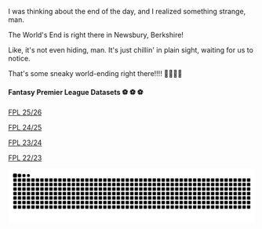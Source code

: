 I was thinking about the end of the day, and I realized something strange, man. 

The World's End is right there in Newsbury, Berkshire! 

Like, it's not even hiding, man. It's just chillin' in plain sight, waiting for us to notice. 

That's some sneaky world-ending right there!!!! 🤯🤯🤯🤯

#### Fantasy Premier League Datasets ⚽ ⚽ ⚽ 

[FPL 25/26](https://www.kaggle.com/code/meraxes10/fantasy-premier-league-2025-2026)

[FPL 24/25](https://www.kaggle.com/datasets/meraxes10/fantasy-premier-league-2024-2025-v2)

[FPL 23/24](https://www.kaggle.com/datasets/meraxes10/fantasy-premier-league-dataset-2023-2024)

[FPL 22/23](https://www.kaggle.com/datasets/meraxes10/fantasy-premier-league-dataset-2022-2023)

<picture>
  <source media="(prefers-color-scheme: dark)" srcset="https://raw.githubusercontent.com/ma2za/ma2za/output/github-contribution-grid-snake-dark.svg">
  <source media="(prefers-color-scheme: light)" srcset="https://raw.githubusercontent.com/ma2za/ma2za/output/github-contribution-grid-snake.svg">
  <img alt="github contribution grid snake animation" src="https://raw.githubusercontent.com/ma2za/ma2za/output/github-contribution-grid-snake.svg">
</picture>
